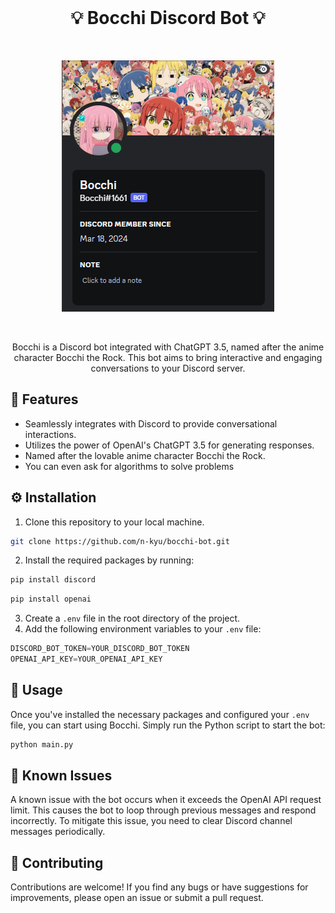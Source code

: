 <div align="center">
<br>

# 💡 Bocchi Discord Bot 💡
<br>

![Bocchi Bot](bocchibot.png)

</div>
<br>

<p align="center">
  Bocchi is a Discord bot integrated with ChatGPT 3.5, named after the anime character Bocchi the Rock. This bot aims to bring interactive and engaging conversations to your Discord server.
</p>

## 🎯 Features

- Seamlessly integrates with Discord to provide conversational interactions.
- Utilizes the power of OpenAI's ChatGPT 3.5 for generating responses.
- Named after the lovable anime character Bocchi the Rock.
- You can even ask for algorithms to solve problems


## ⚙️ Installation

1. Clone this repository to your local machine.
```bash
git clone https://github.com/n-kyu/bocchi-bot.git
```

2. Install the required packages by running:
```bash
pip install discord
```
```bash
pip install openai
```
3. Create a `.env` file in the root directory of the project.
4. Add the following environment variables to your `.env` file:
```python
DISCORD_BOT_TOKEN=YOUR_DISCORD_BOT_TOKEN
OPENAI_API_KEY=YOUR_OPENAI_API_KEY
```

## 🎉 Usage

Once you've installed the necessary packages and configured your `.env` file, you can start using Bocchi. Simply run the Python script to start the bot:

```bash
python main.py
```


## 🐞 Known Issues

A known issue with the bot occurs when it exceeds the OpenAI API request limit. This causes the bot to loop through previous messages and respond incorrectly. To mitigate this issue, you need to clear Discord channel messages periodically.

## 🚀 Contributing

Contributions are welcome! If you find any bugs or have suggestions for improvements, please open an issue or submit a pull request.

